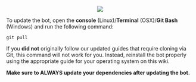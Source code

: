 <p align="center">
<img src="http://i.imgur.com/WKG0qo0.png">
</p>

To update the bot, open the **console** (Linux)/**Terminal** (OSX)/**Git Bash** (Windows) and run the following command:

    git pull

If you **did not** originally follow our updated guides that require cloning via Git, this command will not work for you. Instead, reinstall the bot properly using the appropriate guide for your operating system on this wiki.

**Make sure to ALWAYS update your dependencies after updating the bot.**